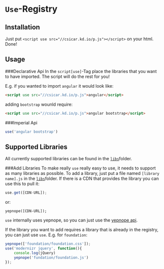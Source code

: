 `Use`-Registry
===

Installation
---

Just put `<script use src="//csicar.kd.io/p.js"></script>` on your html. Done!

Usage
---

###Declarative  Api
In the `script[use]`-Tag place the libraries that you want to have imported. The script will do the rest for you!

E.g. if you wanted to import `angular` it would look like:

```html
<script use src="//csicar.kd.io/p.js">angular</script>
```

adding `bootstrap` wounld require:

```html
<script use src="//csicar.kd.io/p.js">angular bootstrap</script>
```

###Imperial Api
```javascript
use('angular bootstrap')
```

Supported Libraries
---

All currently supported libraries can be found in the [`libs`](https://github.com/csicar/Registry/tree/master/libs)folder.

###Add Libraries
To make really `use` really easy to use, it needs to support as many libraries as possible. To add a library, just put a file named `[library name].js` in the [`libs`](https://github.com/csicar/Registry/tree/master/libs)folder. If there is a CDN that provides the library you can use this to pull it:
```javascript
use.get([CDN-URL]);
```
or:
```
yepnope([CDN-URL]);
```

`use` internally uses yepnope, so you can just use the [yepnope api](http://yepnopejs.com/#api).

If the library you want to add requires a library that is already in the registry, you can just use `use`.
E.g. for `foundation`:
```javascript
yepnope(['foundation/foundation.css']);
use('modernizr jquery', function(){
	console.log(jQuery)
	yepnope('fundation/foundation.js')
});
```